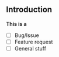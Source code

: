 ## Introduction

**This is a**

<!-- Put a cross `x` in one of the below boxes -->
- [ ] Bug/Issue
- [ ] Feature request
- [ ] General stuff

<!-- BugStart (Remove this line if reporting bug)
## Describe the bug/issue

I wanted to ...

### What happened

...

### What is expected

...

### Reproduction steps

- ...

### Sample code


### Environment

- OS:
- PHP version:
- php-cli-highlight version:

BugEnd (Remove this line if reporting bug) -->

<!-- FeatureStart (Remove this line if requesting feature)
## Explain the feature


FeatureEnd (Remove this line if requesting feature) -->

<!-- GeneralStart (Remove this line if it is general concern)
## Explain yourself

...

GeneralEnd (Remove this line if it is general concern) -->
